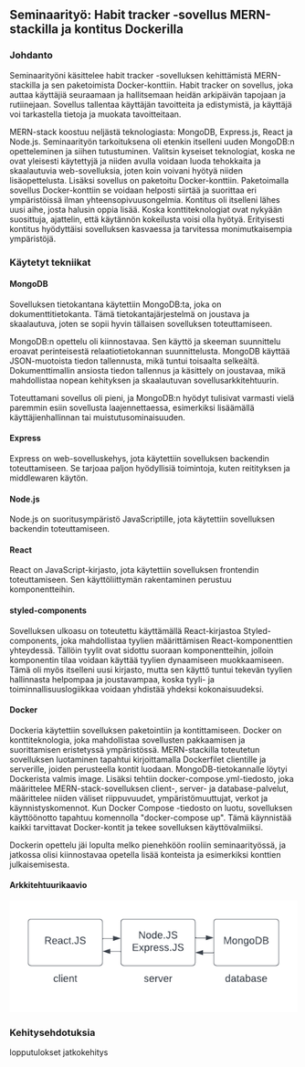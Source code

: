 
## Seminaarityö: Habit tracker -sovellus MERN-stackilla ja kontitus Dockerilla

### Johdanto

Seminaarityöni käsittelee habit tracker -sovelluksen kehittämistä MERN-stackilla ja sen paketoimista Docker-konttiin. Habit tracker on sovellus, joka auttaa käyttäjiä seuraamaan ja hallitsemaan heidän arkipäivän tapojaan ja rutiinejaan. Sovellus tallentaa käyttäjän tavoitteita ja edistymistä, ja käyttäjä voi tarkastella tietoja ja muokata tavoitteitaan.

MERN-stack koostuu neljästä teknologiasta: MongoDB, Express.js, React ja Node.js. Seminaarityön tarkoituksena oli etenkin itselleni uuden MongoDB:n opetteleminen ja siihen tutustuminen. Valitsin kyseiset teknologiat, koska ne ovat yleisesti käytettyjä ja niiden avulla voidaan luoda tehokkaita ja skaalautuvia web-sovelluksia, joten koin voivani hyötyä niiden lisäopettelusta. Lisäksi sovellus on paketoitu Docker-konttiin. Paketoimalla sovellus Docker-konttiin se voidaan helposti siirtää ja suorittaa eri ympäristöissä ilman yhteensopivuusongelmia. Kontitus oli itselleni lähes uusi aihe, josta halusin oppia lisää. Koska konttiteknologiat ovat nykyään suosittuja, ajattelin, että käytännön kokeilusta voisi olla hyötyä. Erityisesti kontitus hyödyttäisi sovelluksen kasvaessa ja tarvitessa monimutkaisempia ympäristöjä.

### Käytetyt tekniikat

#### MongoDB

Sovelluksen tietokantana käytettiin MongoDB:ta, joka on dokumenttitietokanta. Tämä tietokantajärjestelmä on joustava ja skaalautuva, joten se sopii hyvin tällaisen sovelluksen toteuttamiseen.

MongoDB:n opettelu oli kiinnostavaa. Sen käyttö ja skeeman suunnittelu eroavat perinteisestä relaatiotietokannan suunnittelusta. MongoDB käyttää JSON-muotoista tiedon tallennusta, mikä tuntui toisaalta selkeältä. Dokumenttimallin ansiosta tiedon tallennus ja käsittely on joustavaa, mikä mahdollistaa nopean kehityksen ja skaalautuvan sovellusarkkitehtuurin.

Toteuttamani sovellus oli pieni, ja MongoDB:n hyödyt tulisivat varmasti vielä paremmin esiin sovellusta laajennettaessa, esimerkiksi lisäämällä käyttäjienhallinnan tai muistutusominaisuuden.

#### Express

Express on web-sovelluskehys, jota käytettiin sovelluksen backendin toteuttamiseen. Se tarjoaa paljon hyödyllisiä toimintoja, kuten reitityksen ja middlewaren käytön.

#### Node.js

Node.js on suoritusympäristö JavaScriptille, jota käytettiin sovelluksen backendin toteuttamiseen.

#### React

React on JavaScript-kirjasto, jota käytettiin sovelluksen frontendin toteuttamiseen. Sen käyttöliittymän rakentaminen perustuu komponentteihin.

#### styled-components

Sovelluksen ulkoasu on toteutettu käyttämällä React-kirjastoa Styled-components, joka mahdollistaa tyylien määrittämisen React-komponenttien yhteydessä. Tällöin tyylit ovat sidottu suoraan komponentteihin, jolloin komponentin tilaa voidaan käyttää tyylien dynaamiseen muokkaamiseen. Tämä oli myös itselleni uusi kirjasto, mutta sen käyttö tuntui tekevän tyylien hallinnasta helpompaa ja joustavampaa, koska tyyli- ja toiminnallisuuslogiikkaa voidaan yhdistää yhdeksi kokonaisuudeksi.

#### Docker

Dockeria käytettiin sovelluksen paketointiin ja kontittamiseen. Docker on konttiteknologia, joka mahdollistaa sovellusten pakkaamisen ja suorittamisen eristetyssä ympäristössä. MERN-stackilla toteutetun sovelluksen luotaminen tapahtui kirjoittamalla Dockerfilet clientille ja serverille, joiden perusteella kontit luodaan. MongoDB-tietokannalle löytyi Dockerista valmis image. Lisäksi tehtiin docker-compose.yml-tiedosto, joka määrittelee MERN-stack-sovelluksen client-, server- ja database-palvelut, määrittelee niiden väliset riippuvuudet, ympäristömuuttujat, verkot ja käynnistyskomennot. Kun Docker Compose -tiedosto on luotu, sovelluksen käyttöönotto tapahtuu komennolla "docker-compose up". Tämä käynnistää kaikki tarvittavat Docker-kontit ja tekee sovelluksen käyttövalmiiksi.

Dockerin opettelu jäi lopulta melko pienehköön rooliin seminaarityössä, ja jatkossa olisi kiinnostavaa opetella lisää konteista ja esimerkiksi konttien julkaisemisesta.

#### Arkkitehtuurikaavio

![arkkitehtuurikaavio](arkkitehtuurikaavio.png)

### Kehitysehdotuksia

lopputulokset jatkokehitys
